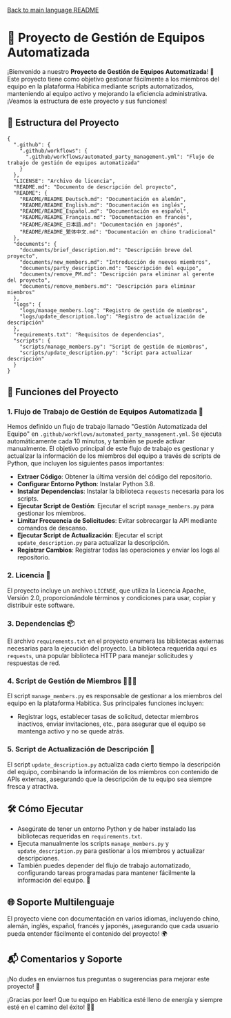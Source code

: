 [Back to main language README](README.md)

# 🎉 Proyecto de Gestión de Equipos Automatizada

¡Bienvenido a nuestro **Proyecto de Gestión de Equipos Automatizada**! 🚀 Este proyecto tiene como objetivo gestionar fácilmente a los miembros del equipo en la plataforma Habitica mediante scripts automatizados, manteniendo al equipo activo y mejorando la eficiencia administrativa. ¡Veamos la estructura de este proyecto y sus funciones!

## 📁 Estructura del Proyecto

```
{
  ".github": {
    ".github/workflows": {
      ".github/workflows/automated_party_management.yml": "Flujo de trabajo de gestión de equipos automatizada"
    }
  },
  "LICENSE": "Archivo de licencia",
  "README.md": "Documento de descripción del proyecto",
  "README": {
    "README/README_Deutsch.md": "Documentación en alemán",
    "README/README_English.md": "Documentación en inglés",
    "README/README_Español.md": "Documentación en español",
    "README/README_Français.md": "Documentación en francés",
    "README/README_日本語.md": "Documentación en japonés",
    "README/README_繁体中文.md": "Documentación en chino tradicional"
  },
  "documents": {
    "documents/brief_description.md": "Descripción breve del proyecto",
    "documents/new_members.md": "Introducción de nuevos miembros",
    "documents/party_description.md": "Descripción del equipo",
    "documents/remove_PM.md": "Descripción para eliminar al gerente del proyecto",
    "documents/remove_members.md": "Descripción para eliminar miembros"
  },
  "logs": {
    "logs/manage_members.log": "Registro de gestión de miembros",
    "logs/update_description.log": "Registro de actualización de descripción"
  },
  "requirements.txt": "Requisitos de dependencias",
  "scripts": {
    "scripts/manage_members.py": "Script de gestión de miembros",
    "scripts/update_description.py": "Script para actualizar descripción"
  }
}
```

## 📜 Funciones del Proyecto

### 1. Flujo de Trabajo de Gestión de Equipos Automatizada 🤖
Hemos definido un flujo de trabajo llamado "Gestión Automatizada del Equipo" en `.github/workflows/automated_party_management.yml`. Se ejecuta automáticamente cada 10 minutos, y también se puede activar manualmente. El objetivo principal de este flujo de trabajo es gestionar y actualizar la información de los miembros del equipo a través de scripts de Python, que incluyen los siguientes pasos importantes:

- **Extraer Código**: Obtener la última versión del código del repositorio.
- **Configurar Entorno Python**: Instalar Python 3.8.
- **Instalar Dependencias**: Instalar la biblioteca `requests` necesaria para los scripts.
- **Ejecutar Script de Gestión**: Ejecutar el script `manage_members.py` para gestionar los miembros.
- **Limitar Frecuencia de Solicitudes**: Evitar sobrecargar la API mediante comandos de descanso.
- **Ejecutar Script de Actualización**: Ejecutar el script `update_description.py` para actualizar la descripción.
- **Registrar Cambios**: Registrar todas las operaciones y enviar los logs al repositorio.

### 2. Licencia 📝
El proyecto incluye un archivo `LICENSE`, que utiliza la Licencia Apache, Versión 2.0, proporcionándole términos y condiciones para usar, copiar y distribuir este software.

### 3. Dependencias 📦
El archivo `requirements.txt` en el proyecto enumera las bibliotecas externas necesarias para la ejecución del proyecto. La biblioteca requerida aquí es `requests`, una popular biblioteca HTTP para manejar solicitudes y respuestas de red.

### 4. Script de Gestión de Miembros 🧑‍🤝‍🧑
El script `manage_members.py` es responsable de gestionar a los miembros del equipo en la plataforma Habitica. Sus principales funciones incluyen:
- Registrar logs, establecer tasas de solicitud, detectar miembros inactivos, enviar invitaciones, etc., para asegurar que el equipo se mantenga activo y no se quede atrás.

### 5. Script de Actualización de Descripción 🔄
El script `update_description.py` actualiza cada cierto tiempo la descripción del equipo, combinando la información de los miembros con contenido de APIs externas, asegurando que la descripción de tu equipo sea siempre fresca y atractiva.

## 🛠️ Cómo Ejecutar
- Asegúrate de tener un entorno Python y de haber instalado las bibliotecas requeridas en `requirements.txt`.
- Ejecuta manualmente los scripts `manage_members.py` y `update_description.py` para gestionar a los miembros y actualizar descripciones.
- También puedes depender del flujo de trabajo automatizado, configurando tareas programadas para mantener fácilmente la información del equipo. 🎈

## 🌐 Soporte Multilenguaje
El proyecto viene con documentación en varios idiomas, incluyendo chino, alemán, inglés, español, francés y japonés, ¡asegurando que cada usuario pueda entender fácilmente el contenido del proyecto! 🌍

## 📬 Comentarios y Soporte
¡No dudes en enviarnos tus preguntas o sugerencias para mejorar este proyecto! 🙏

¡Gracias por leer! Que tu equipo en Habitica esté lleno de energía y siempre esté en el camino del éxito! 💪✨